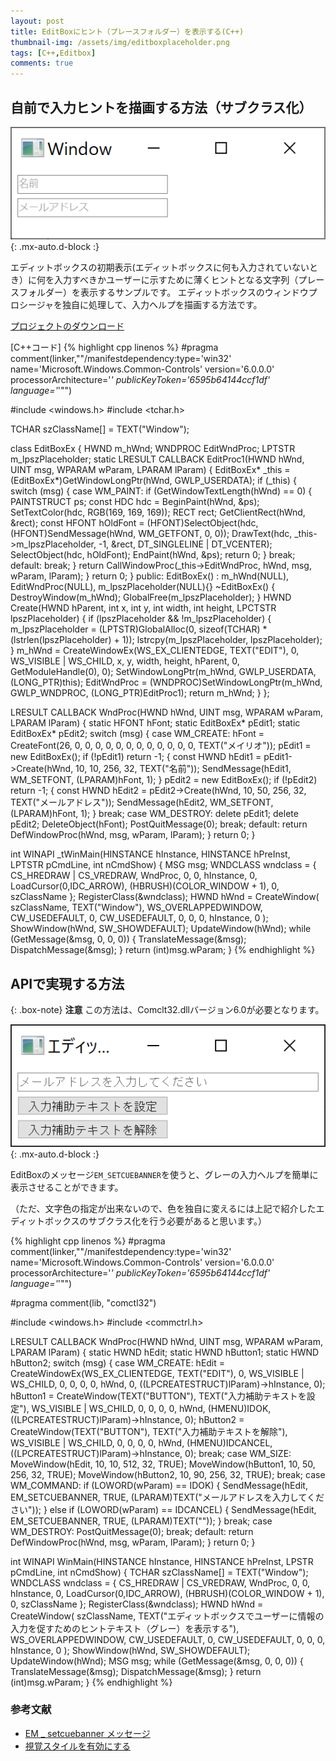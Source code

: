 ```yaml
---
layout: post
title: EditBoxにヒント（プレースフォルダー）を表示する(C++)
thumbnail-img: /assets/img/editboxplaceholder.png
tags: [C++,Editbox]
comments: true
---
```


## 自前で入力ヒントを描画する方法（サブクラス化）

![](/assets/img/editboxplaceholder.png){: .mx-auto.d-block :}

エディットボックスの初期表示(エディットボックスに何も入力されていないとき）に何を入力すべきかユーザーに示すために薄くヒントとなる文字列（プレースフォルダー）を表示するサンプルです。
エディットボックスのウィンドウプロシージャを独自に処理して、入力ヘルプを描画する方法です。

[プロジェクトのダウンロード](https://github.com/kenjinote/EditBoxPlaceHolder/archive/master.zip)

[C++コード]
{% highlight cpp linenos %}
#pragma comment(linker,"\"/manifestdependency:type='win32' name='Microsoft.Windows.Common-Controls' version='6.0.0.0' processorArchitecture='*' publicKeyToken='6595b64144ccf1df' language='*'\"")

#include <windows.h>
#include <tchar.h>

TCHAR szClassName[] = TEXT("Window");

class EditBoxEx
{
  HWND m_hWnd;
  WNDPROC EditWndProc;
  LPTSTR m_lpszPlaceholder;
  static LRESULT CALLBACK EditProc1(HWND hWnd, UINT msg, WPARAM wParam, LPARAM lParam)
  {
    EditBoxEx* _this = (EditBoxEx*)GetWindowLongPtr(hWnd, GWLP_USERDATA);
    if (_this)
    {
      switch (msg)
      {
      case WM_PAINT:
        if (GetWindowTextLength(hWnd) == 0)
        {
          PAINTSTRUCT ps;
          const HDC hdc = BeginPaint(hWnd, &ps);
          SetTextColor(hdc, RGB(169, 169, 169));
          RECT rect;
          GetClientRect(hWnd, &rect);
          const HFONT hOldFont = (HFONT)SelectObject(hdc, (HFONT)SendMessage(hWnd, WM_GETFONT, 0, 0));
          DrawText(hdc, _this->m_lpszPlaceholder, -1, &rect, DT_SINGLELINE | DT_VCENTER);
          SelectObject(hdc, hOldFont);
          EndPaint(hWnd, &ps);
          return 0;
        }
        break;
      default:
        break;
      }
      return CallWindowProc(_this->EditWndProc, hWnd, msg, wParam, lParam);
    }
    return 0;
  }
public:
  EditBoxEx() : m_hWnd(NULL), EditWndProc(NULL), m_lpszPlaceholder(NULL){}
  ~EditBoxEx() { DestroyWindow(m_hWnd); GlobalFree(m_lpszPlaceholder); }
  HWND Create(HWND hParent, int x, int y, int width, int height, LPCTSTR lpszPlaceholder)
  {
    if (lpszPlaceholder && !m_lpszPlaceholder)
    {
      m_lpszPlaceholder = (LPTSTR)GlobalAlloc(0, sizeof(TCHAR) * (lstrlen(lpszPlaceholder) + 1));
      lstrcpy(m_lpszPlaceholder, lpszPlaceholder);
    }
    m_hWnd = CreateWindowEx(WS_EX_CLIENTEDGE, TEXT("EDIT"), 0, WS_VISIBLE | WS_CHILD, x, y, width, height, hParent, 0, GetModuleHandle(0), 0);
    SetWindowLongPtr(m_hWnd, GWLP_USERDATA, (LONG_PTR)this);
    EditWndProc = (WNDPROC)SetWindowLongPtr(m_hWnd, GWLP_WNDPROC, (LONG_PTR)EditProc1);
    return m_hWnd;
  }
};

LRESULT CALLBACK WndProc(HWND hWnd, UINT msg, WPARAM wParam, LPARAM lParam)
{
  static HFONT hFont;
  static EditBoxEx* pEdit1;
  static EditBoxEx* pEdit2;
  switch (msg)
  {
  case WM_CREATE:
    hFont = CreateFont(26, 0, 0, 0, 0, 0, 0, 0, 0, 0, 0, 0, 0, TEXT("メイリオ"));
    pEdit1 = new EditBoxEx();
    if (!pEdit1) return -1;
    {
      const HWND hEdit1 = pEdit1->Create(hWnd, 10, 10, 256, 32, TEXT("名前"));
      SendMessage(hEdit1, WM_SETFONT, (LPARAM)hFont, 1);
    }
    pEdit2 = new EditBoxEx();
    if (!pEdit2) return -1;
    {
      const HWND hEdit2 = pEdit2->Create(hWnd, 10, 50, 256, 32, TEXT("メールアドレス"));
      SendMessage(hEdit2, WM_SETFONT, (LPARAM)hFont, 1);
    }
    break;
  case WM_DESTROY:
    delete pEdit1;
    delete pEdit2;
    DeleteObject(hFont);
    PostQuitMessage(0);
    break;
  default:
    return DefWindowProc(hWnd, msg, wParam, lParam);
  }
  return 0;
}

int WINAPI _tWinMain(HINSTANCE hInstance, HINSTANCE hPreInst, LPTSTR pCmdLine, int nCmdShow)
{
  MSG msg;
  WNDCLASS wndclass = {
    CS_HREDRAW | CS_VREDRAW,
    WndProc,
    0,
    0,
    hInstance,
    0,
    LoadCursor(0,IDC_ARROW),
    (HBRUSH)(COLOR_WINDOW + 1),
    0,
    szClassName
  };
  RegisterClass(&wndclass);
  HWND hWnd = CreateWindow(
    szClassName,
    TEXT("Window"),
    WS_OVERLAPPEDWINDOW,
    CW_USEDEFAULT,
    0,
    CW_USEDEFAULT,
    0,
    0,
    0,
    hInstance,
    0
  );
  ShowWindow(hWnd, SW_SHOWDEFAULT);
  UpdateWindow(hWnd);
  while (GetMessage(&msg, 0, 0, 0))
  {
    TranslateMessage(&msg);
    DispatchMessage(&msg);
  }
  return (int)msg.wParam;
}
{% endhighlight %}

## APIで実現する方法

{: .box-note}
**注意** この方法は、Comclt32.dllバージョン6.0が必要となります。

![](/assets/img/editboxbanner.png){: .mx-auto.d-block :}

EditBoxのメッセージ`EM_SETCUEBANNER`を使うと、グレーの入力ヘルプを簡単に表示させることができます。

（ただ、文字色の指定が出来ないので、色を独自に変えるには上記で紹介したエディットボックスのサブクラス化を行う必要があると思います。）

{% highlight cpp linenos %}
#pragma comment(linker,"\"/manifestdependency:type='win32' name='Microsoft.Windows.Common-Controls' version='6.0.0.0' processorArchitecture='*' publicKeyToken='6595b64144ccf1df' language='*'\"")

#pragma comment(lib, "comctl32")

#include <windows.h>
#include <commctrl.h>

LRESULT CALLBACK WndProc(HWND hWnd, UINT msg, WPARAM wParam, LPARAM lParam)
{
  static HWND hEdit;
  static HWND hButton1;
  static HWND hButton2;
  switch (msg)
  {
  case WM_CREATE:
    hEdit = CreateWindowEx(WS_EX_CLIENTEDGE, TEXT("EDIT"), 0, WS_VISIBLE | WS_CHILD, 0, 0, 0, 0, hWnd, 0, ((LPCREATESTRUCT)lParam)->hInstance, 0);
    hButton1 = CreateWindow(TEXT("BUTTON"), TEXT("入力補助テキストを設定"), WS_VISIBLE | WS_CHILD, 0, 0, 0, 0, hWnd, (HMENU)IDOK, ((LPCREATESTRUCT)lParam)->hInstance, 0);
    hButton2 = CreateWindow(TEXT("BUTTON"), TEXT("入力補助テキストを解除"), WS_VISIBLE | WS_CHILD, 0, 0, 0, 0, hWnd, (HMENU)IDCANCEL, ((LPCREATESTRUCT)lParam)->hInstance, 0);
    break;
  case WM_SIZE:
    MoveWindow(hEdit, 10, 10, 512, 32, TRUE);
    MoveWindow(hButton1, 10, 50, 256, 32, TRUE);
    MoveWindow(hButton2, 10, 90, 256, 32, TRUE);
    break;
  case WM_COMMAND:
    if (LOWORD(wParam) == IDOK)
    {
      SendMessage(hEdit, EM_SETCUEBANNER, TRUE, (LPARAM)TEXT("メールアドレスを入力してください"));
    }
    else if (LOWORD(wParam) == IDCANCEL)
    {
      SendMessage(hEdit, EM_SETCUEBANNER, TRUE, (LPARAM)TEXT(""));
    }
    break;
  case WM_DESTROY:
    PostQuitMessage(0);
    break;
  default:
    return DefWindowProc(hWnd, msg, wParam, lParam);
  }
  return 0;
}

int WINAPI WinMain(HINSTANCE hInstance, HINSTANCE hPreInst, LPSTR pCmdLine, int nCmdShow)
{
  TCHAR szClassName[] = TEXT("Window");
  WNDCLASS wndclass = {
    CS_HREDRAW | CS_VREDRAW,
    WndProc,
    0,
    0,
    hInstance,
    0,
    LoadCursor(0,IDC_ARROW),
    (HBRUSH)(COLOR_WINDOW + 1),
    0,
    szClassName
  };
  RegisterClass(&wndclass);
  HWND hWnd = CreateWindow(
    szClassName,
    TEXT("エディットボックスでユーザーに情報の入力を促すためのヒントテキスト（グレー）を表示する"),
    WS_OVERLAPPEDWINDOW,
    CW_USEDEFAULT,
    0,
    CW_USEDEFAULT,
    0,
    0,
    0,
    hInstance,
    0
  );
  ShowWindow(hWnd, SW_SHOWDEFAULT);
  UpdateWindow(hWnd);
  MSG msg;
  while (GetMessage(&msg, 0, 0, 0))
  {
    TranslateMessage(&msg);
    DispatchMessage(&msg);
  }
  return (int)msg.wParam;
}
{% endhighlight %}

### 参考文献
- [EM _ setcuebanner メッセージ](https://docs.microsoft.com/ja-jp/windows/win32/controls/em-setcuebanner)
- [視覚スタイルを有効にする](https://docs.microsoft.com/ja-jp/windows/win32/controls/cookbook-overview)
